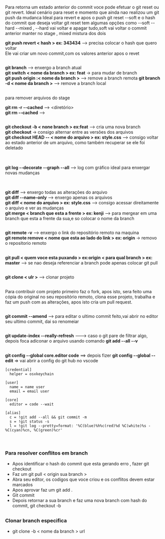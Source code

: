 Para retorna um estado anterior do commit voce pode efetuar o git reset ou git revert.
Ideal cenário para reset e momento que ainda nao realizou um git push da mudanca
Ideal para revert e apos o push
git reset --soft e o hash do commit que deseja voltar
git reset tem algumas opções como --soft --hard --mixed , --hard vai voltar e apagar tudo,soft vai voltar o commit anterior manter no stage , mixed mistura dos dois
</br>

**git push revert < hash > ex: 343434** --> precisa colocar o hash que quero voltar</br>
Ele vai criar um novo commit,com os valores anterior apos o revet
</br>
##
**git branch** --> enxergo a branch atual</br>
**git switch < nome da branch > ex: feat** -> para mudar de branch</br>
**git push origin :< nome da branch >** --> remove a branch remota
**git branch -d < nome da branch >** --> remove a branch local
</br>
##

para remover arquivos do stage 

**git rm -r --cached** --> <diretório>
</br>
**git rm --cached** --> <arquivo>
</br>  

  
##  
**git checkout -b < none branch > ex:feat** --> cria uma nova branch</br>
**git checkout** -> consigo alternar entre as versões dos arquivos</br>
**git checkout HEAD -- < nome do arquivo > ex: style.css** --> consigo voltar ao estado anterior de um arquivo, como também recuperar se ele foi deletado</br>
</br>
##
**git log --decorate  --graph --all** --> log com gráfico ideal para enxergar novas mudanças</br>
</br>
##
**git diff** --> enxergo todas as alterações do arquivo </br>
**git diff --name-only** --> enxergo apenas os arquivos </br>
**git diff < nome do arquivo > ex: style.css** --> consigo acessar direitamente o arquivo e ver as mudanças </br>
**git merge < branch que esta a frente > ex: kenji** --> para mergear em uma branch que esta a frente da sua,e so colocar o nome da branch
</br>
##
**git remote -v** --> enxergo o link do repositório remoto na maquina</br>
**git remote remove < nome que esta ao lado do link > ex: origin** -> removo o repositorio remoto
##
**git pull < quem voce esta puxando > ex:origin < para qual branch > ex: master** --> se nao deseja referenciar a branch pode apenas colocar git pull
</br>
##
**git clone < ulr >** --> clonar projeto
</br>
##
Para contribuir com projeto primeiro faz o fork, apos isto, sera feito uma cópia do original no seu repositório remoto, clona esse projeto, trabalha e faz um push com as alterações, apos isto cria um pull request.
</br>
##
**git commit --amend** --> para editar o ultimo commit feito,vai abrir no editor seu ultimo commit, dai so renomeiar
##
**git update-index --really-refresh** ---> caso o git pare de filtrar algo, depois foca adiconar o arquivo usando comando **git add --all --v** 
##
**git config --global core.editor code** ==> depois fizer **git config --global --edit** => vai abrir a config do git hub no vscode


```git 
[credential]
  helper = osxkeychain

[user]
  name = name user
  email = email user

[core]
  editor = code --wait

[alias]
  c = !git add --all && git commit -m
  s = !git status -s
  l = !git log --pretty=format: '%C(blue)%h%c(red)%d %C(white)%s - %C(cyan)%cn, %C(green)%cr'



```

##
### Para resolver conflitos em branch
- Apos identificar o hash do commit que esta gerando erro , fazer git checkout <hash do commit>
- Faz um git pull < origin sua branch >
- Abra seu editor, os codigos que voce criou e os conflitos devem estar marcados
- Apos aprovar faz um git add .
- Git commit
- Depois retornar a sua branch  e faz uma nova branch com hash do commit, git checkout -b <branch> <hash do commit>  

##
### Clonar branch especifica
- git clone -b   < nome da branch > url




